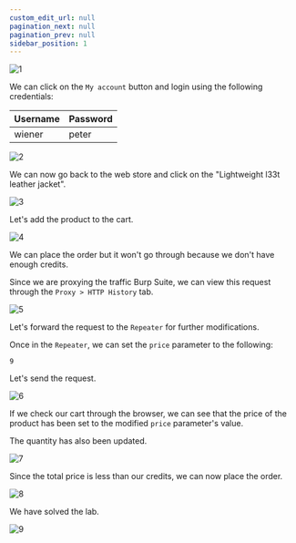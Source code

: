 ```yaml
---
custom_edit_url: null
pagination_next: null
pagination_prev: null
sidebar_position: 1
---
```


![1](https://github.com/Knign/Write-ups/assets/110326359/3c3e49fb-22ad-4cc0-bf8c-398261f221f0)

We can click on the `My account` button and login using the following credentials:

| Username | Password |
| ---- | ---- |
| wiener | peter |

![2](https://github.com/Knign/Write-ups/assets/110326359/3142caf9-b5eb-4368-bdbf-982bc569d398)

We can now go back to the web store and click on the "Lightweight l33t leather jacket".

![3](https://github.com/Knign/Write-ups/assets/110326359/572f81bf-840f-40f5-8284-4ecb86c99bf6)

Let's add the product to the cart.

![4](https://github.com/Knign/Write-ups/assets/110326359/d2b144dd-f470-4187-af35-97d0846ebecf)

We can place the order but it won't go through because we don't have enough credits.

Since we are proxying the traffic Burp Suite, we can view this request through the `Proxy > HTTP History` tab.

![5](https://github.com/Knign/Write-ups/assets/110326359/237c85ce-7064-411e-a113-8c82ca8e98ce)

Let's forward the request to the `Repeater` for further modifications.

Once in the `Repeater`, we can set the `price` parameter to the following:

```
9
```

Let's send the request.

![6](https://github.com/Knign/Write-ups/assets/110326359/c34a55e4-cb5e-4cf6-8eb0-3c4a9a887c92)

If we check our cart through the browser, we can see that the price of the product has been set to the modified `price` parameter's value.

The quantity has also been updated.

![7](https://github.com/Knign/Write-ups/assets/110326359/d95e9d78-6dd6-4b51-9484-a9dde19cd796)

Since the total price is less than our credits, we can now place the order.

![8](https://github.com/Knign/Write-ups/assets/110326359/a95ac7e7-4f51-4699-b3a9-d43e9dd43b84)

We have solved the lab.

![9](https://github.com/Knign/Write-ups/assets/110326359/2e5c0f61-f790-464b-a7f3-88d021dc3171)
